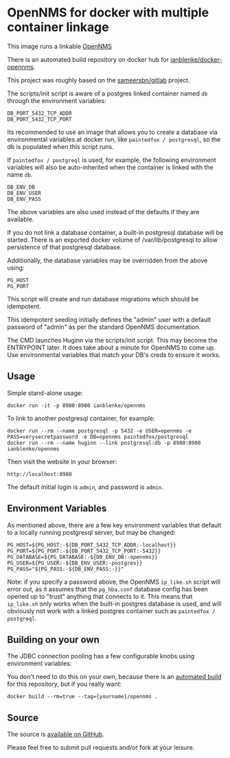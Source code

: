 OpenNMS for docker with multiple container linkage
=================================================

This image runs a linkable [OpenNMS](https://http://www.opennms.org/)

There is an automated build repository on docker hub for [ianblenke/docker-opennms](https://registry.hub.docker.com/builds/github/ianblenke/docker-opennms/).

This project was roughly based on the [sameersbn/gitlab](https://registry.hub.docker.com/u/sameersbn/gitlab/) project.

The scripts/init script is aware of a postgres linked container named `db` through the environment variables:

    DB_PORT_5432_TCP_ADDR
    DB_PORT_5432_TCP_PORT

Its recommended to use an image that allows you to create a database via environmental variables at docker run, like `paintedfox / postgresql`, so the db is populated when this script runs.

If `paintedfox / postgreql` is used, for example, the following environment variables will also be auto-inherited when the container is linked with the name `db`.

    DB_ENV_DB
    DB_ENV_USER
    DB_ENV_PASS

The above variables are also used instead of the defaults if they are available.

If you do not link a database container, a built-in postgresql database will be started.
There is an exported docker volume of /var/lib/postgresql to allow persistence of that postgresql database.

Additionally, the database variables may be overridden from the above using:

    PG_HOST
    PG_PORT

This script will create and run database migrations which should be idempotent.

This idempotent seeding initially defines the "admin" user with a default password of "admin" as per the standard OpenNMS documentation.

The CMD launches Huginn via the scripts/init script. This may become the ENTRYPOINT later.  It does take about a minute for OpenNMS to come up.  Use environmental variables that match your DB's creds to ensure it works.

## Usage

Simple stand-alone usage:

    docker run -it -p 8980:8980 ianblenke/opennms

To link to another postgresql container, for example:

    docker run --rm --name postgresql -p 5432 -e USER=opennms -e PASS=verysecretpassword -e DB=opennms paintedfox/postgresql
    docker run --rm --name huginn --link postgresql:db -p 8980:8980 ianblenke/opennms

Then visit the website in your browser:

    http://localhost:8980

The default initial login is `admin`, and password is `admin`.

## Environment Variables

As mentioned above, there are a few key environment variables that default to a locally running postgresql server, but may be changed:

    PG_HOST=${PG_HOST:-${DB_PORT_5432_TCP_ADDR:-localhost}}
    PG_PORT=${PG_PORT:-${DB_PORT_5432_TCP_PORT:-5432}}
    PG_DATABASE=${PG_DATABASE:-${DB_ENV_DB:-opennms}}
    PG_USER=${PG_USER:-${DB_ENV_USER:-postgres}}
    PG_PASS="${PG_PASS:-${DB_ENV_PASS:-}}"

Note: if you specify a password above, the OpenNMS `ip_like.sh` script will error out, as it assumes that the `pg_hba.conf` database config has been opened up to "trust" anything that connects to it. This means that `ip_like.sh` only works when the built-in postgres database is used, and will obviously not work with a linked postgres container such as `paintedfox / postgreql`.

## Building on your own

The JDBC connection pooling has a few configurable knobs using environment variables:

  <connection-pool factory="${JDBC_CONNECTION_FACTORY:-org.opennms.core.db.C3P0ConnectionFactory}"
   idleTimeout="${JDBC_IDLE_TIMEOUT:-600}"
   loginTimeout="${JDBC_LOGIN_TIMEOUT:-3}"
   minPool="${JDBC_MIN_POOL:-10}"
   maxPool="${JDBC_MAX_POOL:-50}"
   maxSize="${JDBC_MAX_SIZE:-500}" />

You don't need to do this on your own, because there is an [automated build](https://registry.hub.docker.com/u/ianblenke/opennms/) for this repository, but if you really want:

    docker build --rm=true --tag={yourname}/opennms .

## Source

The source is [available on GitHub](https://github.com/ianblenke/docker-opennms/).

Please feel free to submit pull requests and/or fork at your leisure.

